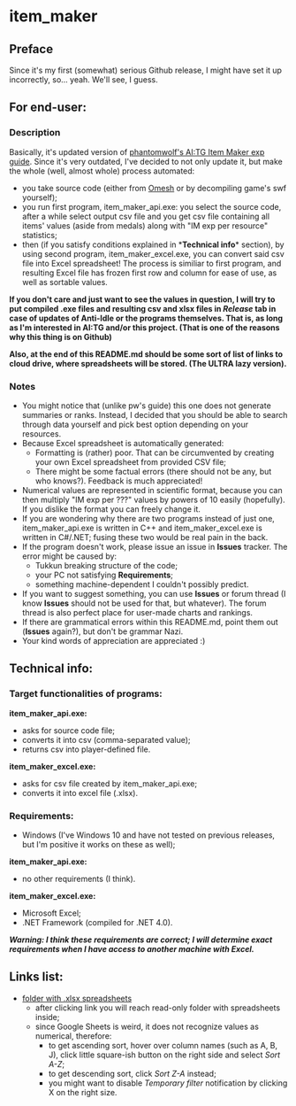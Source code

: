 # item_maker

## Preface
Since it's my first (somewhat) serious Github release, I might have set it up incorrectly, so... yeah. We'll see, I guess.

## For end-user:

### Description
Basically, it's updated version of [phantomwolf's AI:TG Item Maker exp guide](http://tinyurl.com/aitgitemmaker).
Since it's very outdated, I've decided to not only update it, but make the whole (well, almost whole) process automated:
- you take source code (either from [Omesh](https://drive.google.com/drive/u/0/folders/0B2cvINBa4g7WakZUck9lT24zUVk) or by decompiling game's swf yourself);
- you run first program, item_maker_api.exe: you select the source code, after a while select output csv file and you get csv file containing all items' values (aside from medals) along with "IM exp per resource" statistics;
- then (if you satisfy conditions explained in \***Technical info**\* section), by using second program, item_maker_excel.exe, you can convert said csv file into Excel spreadsheet! The process is similiar to first program, and resulting Excel file has frozen first row and column for ease of use, as well as sortable values.

**If you don't care and just want to see the values in question, I will try to put compiled .exe files and resulting csv and xlsx files in _Release_ tab in case of updates of Anti-Idle or the programs themselves. That is, as long as I'm interested in AI:TG and/or this project. (That is one of the reasons why this thing is on Github)**

**Also, at the end of this README.md should be some sort of list of links to cloud drive, where spreadsheets will be stored. (The ULTRA lazy version).**

### Notes
- You might notice that (unlike pw's guide) this one does not generate summaries or ranks. Instead, I decided that you should be able to search through data yourself and pick best option depending on your resources.
- Because Excel spreadsheet is automatically generated:
  - Formatting is (rather) poor. That can be circumvented by creating your own Excel spreadsheet from provided CSV file;
  - There might be some factual errors (there should not be any, but who knows?). Feedback is much appreciated!
- Numerical values are represented in scientific format, because you can then multiply "IM exp per ???" values by powers of 10 easily (hopefully). If you dislike the format you can freely change it.
- If you are wondering why there are two programs instead of just one, item_maker_api.exe is written in C++ and item_maker_excel.exe is written in C#/.NET; fusing these two would be real pain in the back.
- If the program doesn't work, please issue an issue in **Issues** tracker. The error might be caused by:
  - Tukkun breaking structure of the code;
  - your PC not satisfying **Requirements**;
  - something machine-dependent I couldn't possibly predict.
- If you want to suggest something, you can use **Issues** or forum thread (I know **Issues** should not be used for that, but whatever). The forum thread is also perfect place for user-made charts and rankings.
- If there are grammatical errors within this README.md, point them out (**Issues** again?), but don't be grammar Nazi.
- Your kind words of appreciation are appreciated :)

## Technical info:

### Target functionalities of programs:
**item_maker_api.exe:**
- asks for source code file;
- converts it into csv (comma-separated value);
- returns csv into player-defined file.
  
**item_maker_excel.exe:**
- asks for csv file created by item_maker_api.exe;
- converts it into excel file (.xlsx).

### Requirements:
- Windows (I've Windows 10 and have not tested on previous releases, but I'm positive it works on these as well);

**item_maker_api.exe:**
- no other requirements (I think).

**item_maker_excel.exe:**
- Microsoft Excel;
- .NET Framework (compiled for .NET 4.0).

***Warning: I think these requirements are correct; I will determine exact requirements when I have access to another machine with Excel.***

## Links list:
- [folder with .xlsx spreadsheets](http://tinyurl.com/imexptoolset)
  - after clicking link you will reach read-only folder with spreadsheets inside;
  - since Google Sheets is weird, it does not recognize values as numerical, therefore:
    - to get ascending sort, hover over column names (such as A, B, J), click little square-ish button on the right side and select _Sort A-Z_;
    - to get descending sort, click _Sort Z-A_ instead;
    - you might want to disable _Temporary filter_ notification by clicking X on the right size.
